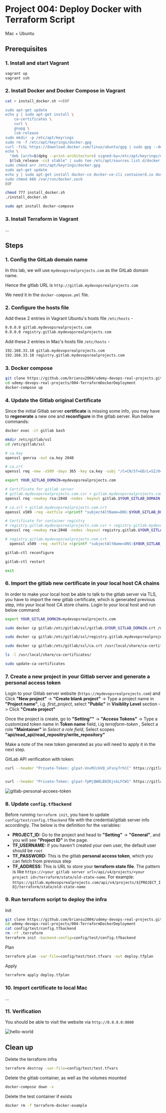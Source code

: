 # Project 004: Deploy Docker with Terraform Script

Mac + Ubuntu

<!--
Issues:

There are issues to install Terraform in Ubuntu (in Mac).

But no issues to nstall Terraform in Ubuntu (in Windows)!

This issue happens from time to time and it is very annoying!

Wasted my whole day yesterday but it works today!
-->

## Prerequisites

### 1. Install and start Vagrant

```bash
vagrant up 
vagrant ssh
```

### 2. Install Docker and Docker Compose in Vagrant

```bash
cat > install_docker.sh <<EOF

sudo apt-get update
echo y | sudo apt-get install \
    ca-certificates \
    curl \
    gnupg \
    lsb-release
sudo mkdir -p /etc/apt/keyrings
sudo rm -f /etc/apt/keyrings/docker.gpg
curl -fsSL https://download.docker.com/linux/ubuntu/gpg | sudo gpg --dearmor -o /etc/apt/keyrings/docker.gpg
echo \
  "deb [arch=$(dpkg --print-architecture) signed-by=/etc/apt/keyrings/docker.gpg] https://download.docker.com/linux/ubuntu \
  $(lsb_release -cs) stable" | sudo tee /etc/apt/sources.list.d/docker.list > /dev/null
sudo chmod a+r /etc/apt/keyrings/docker.gpg
sudo apt-get update
echo y | sudo apt-get install docker-ce docker-ce-cli containerd.io docker-compose-plugin
sudo chmod 666 /var/run/docker.sock
EOF

chmod 777 install_docker.sh
./install_docker.sh

sudo apt install docker-compose
```

### 3. Install Terraform in Vagrant

...

## Steps

### 1. Config the GitLab domain name

In this lab, we will use `mydevopsrealprojects.com` as the GitLab domain name.

Hence the gitlab URL is `http://gitlab.mydevopsrealprojects.com`

We need it in the `docker-compose.yml` file.

### 2. Configure the **hosts** file

Add these 2 entries in Vagrant Ubuntu's hosts file `/etc/hosts` -

```bash
0.0.0.0 gitlab.mydevopsrealprojects.com
0.0.0.0 registry.gitlab.mydevopsrealprojects.com
```

<!--
```bash
127.0.0.1 gitlab.mydevopsrealprojects.com
127.0.0.1 registry.gitlab.mydevopsrealprojects.com
```
-->

Add these 2 entries in Mac's hosts file `/etc/hosts` -

```bash
192.168.33.10 gitlab.mydevopsrealprojects.com
192.168.33.10 registry.gitlab.mydevopsrealprojects.com
```

### 3. Docker compose

```bash
git clone https://github.com/briansu2004/udemy-devops-real-projects.git
cd udemy-devops-real-projects/004-TerraformDockerDeployment
docker-compose up
```

### 4. Update the Gitlab original Certificate

Since the initial Gitlab server **certificate** is missing some info, you may have to **regenerate** a new one and **reconfigure** in the gitlab server. Run below commands:

```bash
docker exec -it gitlab bash

mkdir /etc/gitlab/ssl
cd /etc/gitlab/ssl

# ca.key
openssl genrsa -out ca.key 2048

# ca.crt
openssl req -new -x509 -days 365 -key ca.key -subj "/C=CN/ST=GD/L=SZ/O=Acme, Inc./CN=Acme Root CA" -out ca.crt

export YOUR_GITLAB_DOMAIN=mydevopsrealprojects.com

# Certificate for gitlab server
# gitlab.mydevopsrealprojects.com.csr + gitlab.mydevopsrealprojects.com.key
openssl req -newkey rsa:2048 -nodes -keyout gitlab.$YOUR_GITLAB_DOMAIN.key -subj "/C=CN/ST=GD/L=SZ/O=Acme, Inc./CN=*.$YOUR_GITLAB_DOMAIN" -out gitlab.$YOUR_GITLAB_DOMAIN.csr

# ca.srl + gitlab.mydevopsrealprojects.com.crt
openssl x509 -req -extfile <(printf "subjectAltName=DNS:$YOUR_GITLAB_DOMAIN,DNS:gitlab.$YOUR_GITLAB_DOMAIN") -days 365 -in gitlab.$YOUR_GITLAB_DOMAIN.csr -CA ca.crt -CAkey ca.key -CAcreateserial -out gitlab.$YOUR_GITLAB_DOMAIN.crt

# Certificate for container registry
# registry.gitlab.mydevopsrealprojects.com.csr + registry.gitlab.mydevopsrealprojects.com.key
openssl req -newkey rsa:2048 -nodes -keyout registry.gitlab.$YOUR_GITLAB_DOMAIN.key -subj "/C=CN/ST=GD/L=SZ/O=Acme, Inc./CN=*.$YOUR_GITLAB_DOMAIN" -out registry.gitlab.$YOUR_GITLAB_DOMAIN.csr

# registry.gitlab.mydevopsrealprojects.com.crt
  openssl x509 -req -extfile <(printf "subjectAltName=DNS:$YOUR_GITLAB_DOMAIN,DNS:gitlab.$YOUR_GITLAB_DOMAIN,DNS:registry.gitlab.$YOUR_GITLAB_DOMAIN") -days 365 -in registry.gitlab.$YOUR_GITLAB_DOMAIN.csr -CA ca.crt -CAkey ca.key -CAcreateserial -out registry.gitlab.$YOUR_GITLAB_DOMAIN.crt

gitlab-ctl reconfigure

gitlab-ctl restart

exit
```

<!--
### 5. Restart GitLab

```bash
docker compose down
docker compose up
```
-->

### 6. Import the gitlab new certificate in your local host CA chains

In order to make your local host be able to talk to the gitlab server via TLS, you have to import the new gitlab certificate, which is generated previous step, into your local host CA store chains. Login to your local host and run below command:

```bash
export YOUR_GITLAB_DOMAIN=mydevopsrealprojects.com

sudo docker cp gitlab:/etc/gitlab/ssl/gitlab.$YOUR_GITLAB_DOMAIN.crt /usr/local/share/ca-certificates/

sudo docker cp gitlab:/etc/gitlab/ssl/registry.gitlab.mydevopsrealprojects.com.crt /usr/local/share/ca-certificates/

sudo docker cp gitlab:/etc/gitlab/ssl/ca.crt /usr/local/share/ca-certificates/

ls -l /usr/local/share/ca-certificates/

sudo update-ca-certificates
```

<!--
vagrant@vagrant:~$ sudo docker cp gitlab:/etc/gitlab/ssl/gitlab.$YOUR_GITLAB_DOMAIN.crt /usr/local/share/ca-certificates/
Preparing to copy...
Successfully copied 3.072kB to /usr/local/share/ca-certificates/
vagrant@vagrant:~$ 
vagrant@vagrant:~$ ls -l !$
ls -l /usr/local/share/ca-certificates/
total 4
-rw-r--r-- 1 root root 1289 Mar 26 19:17 gitlab.mydevopsrealprojects.com.crt
vagrant@vagrant:~$ 
vagrant@vagrant:~$ sudo update-ca-certificates
Updating certificates in /etc/ssl/certs...
rehash: warning: skipping ca-certificates.crt,it does not contain exactly one certificate or CRL
1 added, 0 removed; done.
Running hooks in /etc/ca-certificates/update.d...
done.
-->

### 7. Create a new project in your Gitlab server and generate a personal access token

Login to your Gitlab server website (`https://mydevopsrealprojects.com`) and Click **"New project"** -> **"Create blank project"** -> Type a project name in **"Project name"**, i.g. *first_project*, select **"Public"** in **Visiblity Level** section -> Click **"Create project"** </br>

Once the project is create, go to **"Setting""** -> **"Access Tokens"** -> Type a customized token name in **Token name** field, i.ig  *terraform-token* , Select a role **"Maintainer"** in *Select a role field*, Select scopes **"api/read_api/read_repositry/write_repository"** </br>

Make a note of the new token generated as you will need to apply it in the next step.

<!-- glpat-UnvMJckVQ_xFsny7rhCC-->

GitLab API verification with token:

```bash
curl --header "Private-Token: glpat-UnvMJckVQ_xFsny7rhCC" https://gitlab.mydevopsrealprojects.com/api/v4/projects


curl --header "Private-Token: glpat-fpMjQW8LB8ZKjskLFCW1" https://gitlab.mydevopsrealprojects.com/api/v4/projects
```

![gitlab-personal-accees-token](images/gitlab-personal-accees-token.png)

### 8. Update `config.tfbackend`

Before running `terraform init`, you have to update `config/test/config.tfbackend` file with the credential/gitlab server info accordingly. The below is the definition for the variables:</br>

- **PROJECT_ID:** Go to the project and head to **"Setting"** -> **"General"**, and you will see **"Project ID"** in the page. </br>
- **TF_USERNAME:** If you haven't created your own user, the default user should be `root` </br>
- **TF_PASSWORD:** This is the gitlab **personal access token**, which you can fetch from previous step </br>
- **TF_ADDRESS:** This is URL to store your **terraform state file**.
  The pattern is like `https://<your gitlab server url>/api/v4/projects/<your project id>/terraform/state/old-state-name`.
  For example: `https://gitlab.mydevopsrealprojects.com/api/v4/projects/${PROJECT_ID}/terraform/state/old-state-name`

<!--
```bash
docker exec -it gitlab bash
cd ~/udemy-devops-real-projects/004-TerraformDockerDeployment
sudo vim config/test/config.tfbackend
```
-->

### 9. Run terraform script to deploy the infra

Init

```bash
git clone https://github.com/briansu2004/udemy-devops-real-projects.git
cd udemy-devops-real-projects/004-TerraformDockerDeployment
cat config/test/config.tfbackend
rm -rf .terraform
terraform init -backend-config=config/test/config.tfbackend
```

<!--
```bash
vagrant@vagrant:~/udemy-devops-real-projects/004-TerraformDockerDeployment$ terraform init -backend-config=config/test/config.tfbackend

Initializing the backend...

Successfully configured the backend "http"! Terraform will automatically
use this backend unless the backend configuration changes.

Initializing provider plugins...
- Finding kreuzwerker/docker versions matching "~> 2.13.0"...
- Installing kreuzwerker/docker v2.13.0...
- Installed kreuzwerker/docker v2.13.0 (self-signed, key ID 24E54F214569A8A5)

Partner and community providers are signed by their developers.
If you'd like to know more about provider signing, you can read about it here:
https://www.terraform.io/docs/cli/plugins/signing.html

Terraform has created a lock file .terraform.lock.hcl to record the provider
selections it made above. Include this file in your version control repository
so that Terraform can guarantee to make the same selections by default when
you run "terraform init" in the future.

Terraform has been successfully initialized!

You may now begin working with Terraform. Try running "terraform plan" to see
any changes that are required for your infrastructure. All Terraform commands
should now work.

If you ever set or change modules or backend configuration for Terraform,
rerun this command to reinitialize your working directory. If you forget, other
commands will detect it and remind you to do so if necessary.
```
-->

Plan

```bash
terraform plan -var-file=config/test/test.tfvars -out deploy.tfplan
```

<!--
```bash
vagrant@vagrant:~/udemy-devops-real-projects/004-TerraformDockerDeployment$ terraform plan -var-file=config/test/test.tfvars -out deploy.tfplan

Terraform used the selected providers to generate the following execution plan. Resource actions are indicated with the following symbols:
  + create

Terraform will perform the following actions:

  # docker_container.hello_world will be created
  + resource "docker_container" "hello_world" {
      + attach           = false
      + bridge           = (known after apply)
      + command          = (known after apply)
      + container_logs   = (known after apply)
      + entrypoint       = (known after apply)
      + env              = (known after apply)
      + exit_code        = (known after apply)
      + gateway          = (known after apply)
      + hostname         = (known after apply)
      + id               = (known after apply)
      + image            = (known after apply)
      + init             = (known after apply)
      + ip_address       = (known after apply)
      + ip_prefix_length = (known after apply)
      + ipc_mode         = (known after apply)
      + log_driver       = "json-file"
      + logs             = false
      + must_run         = true
      + name             = "terraform-docker-example"
      + network_data     = (known after apply)
      + read_only        = false
      + remove_volumes   = true
      + restart          = "no"
      + rm               = false
      + security_opts    = (known after apply)
      + shm_size         = (known after apply)
      + start            = true
      + stdin_open       = false
      + tty              = false

      + ports {
          + external = 8080
          + internal = 8080
          + ip       = "0.0.0.0"
          + protocol = "tcp"
        }
    }

  # docker_image.hello_world will be created
  + resource "docker_image" "hello_world" {
      + id          = (known after apply)
      + latest      = (known after apply)
      + name        = "hello-world"
      + output      = (known after apply)
      + repo_digest = (known after apply)

      + build {
          + dockerfile = "Dockerfile"
          + label      = {
              + "author" = "devopsdaydayup"
            }
          + path       = "."
          + remove     = true
          + tag        = [
              + "hello-world:develop",
            ]
        }
    }

Plan: 2 to add, 0 to change, 0 to destroy.

Changes to Outputs:
  + docker_container_name = "terraform-docker-example"
╷
│ Warning: Deprecated attribute
│ 
│   on containers.tf line 2, in resource "docker_container" "hello_world":
│    2:   image = docker_image.hello_world.latest
│ 
│ The attribute "latest" is deprecated. Refer to the provider documentation for details.
│ 
│ (and one more similar warning elsewhere)
╵

────────────────────────────────────────────────────────────────────────────────────────────────────────────────────────────────────────────────────────────────────────────────

Saved the plan to: deploy.tfplan

To perform exactly these actions, run the following command to apply:
    terraform apply "deploy.tfplan"
```
-->

Apply

```bash
terraform apply deploy.tfplan
```

<!--
```bash
vagrant@vagrant:~/udemy-devops-real-projects/004-TerraformDockerDeployment$ terraform apply deploy.tfplan
docker_image.hello_world: Creating...
docker_image.hello_world: Still creating... [10s elapsed]
docker_image.hello_world: Creation complete after 18s [id=sha256:7720ead7de527ed387e8a3e8c0b8fcfb60e154eba46aa0a6b958811c82b4b8f4hello-world]
docker_container.hello_world: Creating...
docker_container.hello_world: Creation complete after 1s [id=736e580d74cc611185f5297139118d822af7085b5d8ba4d02c2dc1a61fa6c105]
╷
│ Warning: Deprecated attribute
│
│   on containers.tf line 2, in resource "docker_container" "hello_world":
│    2:   image = docker_image.hello_world.latest
│
│ The attribute "latest" is deprecated. Refer to the provider documentation for details.
│
│ (and one more similar warning elsewhere)
╵

Apply complete! Resources: 2 added, 0 changed, 0 destroyed.

Outputs:

docker_container_name = "terraform-docker-example"
```
-->

### 10. Import certificate to local Mac

...

### 11. Verification

You should be able to visit the website via `http://0.0.0.0:8080`

![hello-world](images/hello-world.png)

## Clean up

Delete the terraform infra

```bash
terraform destroy -var-file=config/test/test.tfvars 
```

Delete the gitlab container, as well as the volumes mounted

```bash
docker-compose down -v
```

Delete the test container if exists

```bash
docker rm -f terraform-docker-example
```
